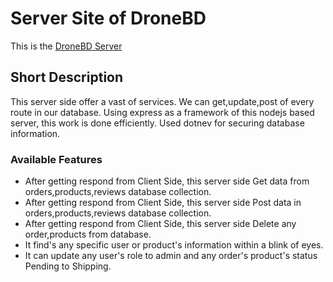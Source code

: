 # Server Site of DroneBD
This is the [DroneBD Server](https://ancient-temple-50859.herokuapp.com/)

## Short Description
This server side offer a vast of services. We can get,update,post of every route in our database. Using express as a framework of this nodejs based server, this work is done efficiently. Used dotnev for securing database information.

### Available Features
- After getting respond from Client Side, this server side Get data from orders,products,reviews database collection.
-  After getting respond from Client Side, this server side Post data in orders,products,reviews database collection.
-  After getting respond from Client Side, this server side Delete any order,products from database.
- It find's any specific user or product's information within a blink of eyes. 
- It can update any user's role to admin and any order's product's status Pending to Shipping.
